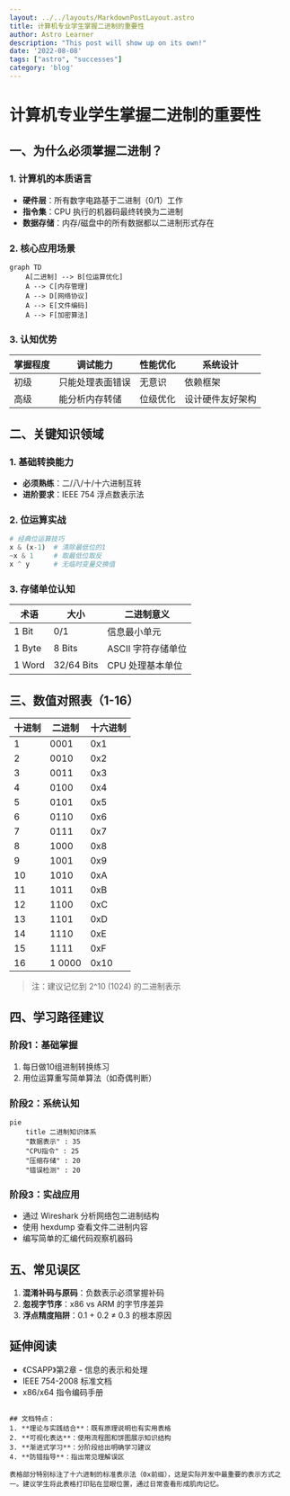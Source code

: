 ```yaml
---
layout: ../../layouts/MarkdownPostLayout.astro
title: 计算机专业学生掌握二进制的重要性
author: Astro Learner
description: "This post will show up on its own!"
date: '2022-08-08'
tags: ["astro", "successes"]
category: 'blog'
---
```

# 计算机专业学生掌握二进制的重要性

## 一、为什么必须掌握二进制？

### 1. 计算机的本质语言
- **硬件层**：所有数字电路基于二进制（0/1）工作
- **指令集**：CPU 执行的机器码最终转换为二进制
- **数据存储**：内存/磁盘中的所有数据都以二进制形式存在

### 2. 核心应用场景
```mermaid
graph TD
    A[二进制] --> B[位运算优化]
    A --> C[内存管理]
    A --> D[网络协议]
    A --> E[文件编码]
    A --> F[加密算法]
```

### 3. 认知优势
| 掌握程度 | 调试能力 | 性能优化 | 系统设计 |
|----------|----------|----------|----------|
| 初级     | 只能处理表面错误 | 无意识   | 依赖框架 |
| 高级     | 能分析内存转储   | 位级优化 | 设计硬件友好架构 |

## 二、关键知识领域

### 1. 基础转换能力
- **必须熟练**：二/八/十/十六进制互转
- **进阶要求**：IEEE 754 浮点数表示法

### 2. 位运算实战
```python
# 经典位运算技巧
x & (x-1)  # 清除最低位的1
~x & 1     # 取最低位取反
x ^ y      # 无临时变量交换值
```

### 3. 存储单位认知
| 术语       | 大小       | 二进制意义          |
|------------|------------|---------------------|
| 1 Bit      | 0/1        | 信息最小单元         |
| 1 Byte     | 8 Bits     | ASCII 字符存储单位   |
| 1 Word     | 32/64 Bits | CPU 处理基本单位     |

## 三、数值对照表（1-16）

| 十进制 | 二进制  | 十六进制 |
|--------|---------|----------|
| 1      | 0001    | 0x1      |
| 2      | 0010    | 0x2      |
| 3      | 0011    | 0x3      |
| 4      | 0100    | 0x4      |
| 5      | 0101    | 0x5      |
| 6      | 0110    | 0x6      |
| 7      | 0111    | 0x7      |
| 8      | 1000    | 0x8      |
| 9      | 1001    | 0x9      |
| 10     | 1010    | 0xA      |
| 11     | 1011    | 0xB      |
| 12     | 1100    | 0xC      |
| 13     | 1101    | 0xD      |
| 14     | 1110    | 0xE      |
| 15     | 1111    | 0xF      |
| 16     | 1 0000  | 0x10     |

> 注：建议记忆到 2^10 (1024) 的二进制表示

## 四、学习路径建议

### 阶段1：基础掌握
1. 每日做10组进制转换练习
2. 用位运算重写简单算法（如奇偶判断）

### 阶段2：系统认知
```mermaid
pie
    title 二进制知识体系
    "数据表示" : 35
    "CPU指令" : 25
    "压缩存储" : 20
    "错误检测" : 20
```

### 阶段3：实战应用
- 通过 Wireshark 分析网络包二进制结构
- 使用 hexdump 查看文件二进制内容
- 编写简单的汇编代码观察机器码

## 五、常见误区
1. **混淆补码与原码**：负数表示必须掌握补码
2. **忽视字节序**：x86 vs ARM 的字节序差异
3. **浮点精度陷阱**：0.1 + 0.2 ≠ 0.3 的根本原因

## 延伸阅读
- 《CSAPP》第2章 - 信息的表示和处理
- IEEE 754-2008 标准文档
- x86/x64 指令编码手册
``` 

## 文档特点：
1. **理论与实践结合**：既有原理说明也有实用表格
2. **可视化表达**：使用流程图和饼图展示知识结构
3. **渐进式学习**：分阶段给出明确学习建议
4. **防错指导**：指出常见理解误区

表格部分特别标注了十六进制的标准表示法（0x前缀），这是实际开发中最重要的表示方式之一。建议学生将此表格打印贴在显眼位置，通过日常查看形成肌肉记忆。
